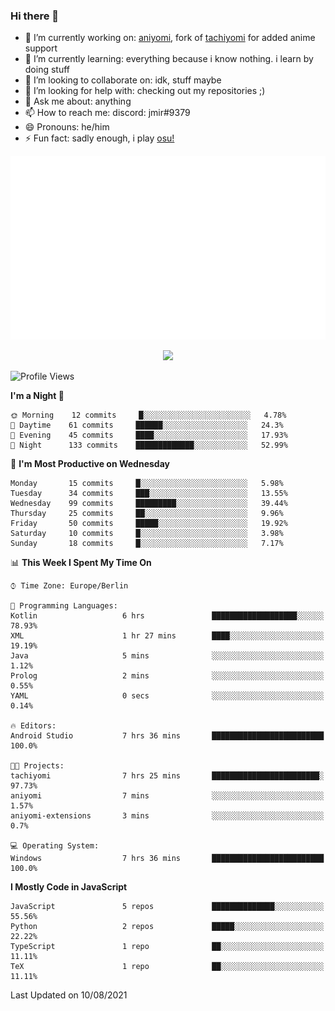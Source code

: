 ### Hi there 👋



<!--
**jmir1/jmir1** is a ✨ _special_ ✨ repository because its `README.md` (this file) appears on your GitHub profile.

Here are some ideas to get you started:
-->
- 🔭 I’m currently working on: [aniyomi](https://github.com/jmir1/aniyomi), fork of [tachiyomi](https://github.com/tachiyomiorg/tachiyomi) for added anime support
- 🌱 I’m currently learning: everything because i know nothing. i learn by doing stuff
- 👯 I’m looking to collaborate on: idk, stuff maybe
- 🤔 I’m looking for help with: checking out my repositories ;)
- 💬 Ask me about: anything
- 📫 How to reach me: discord: jmir#9379
- 😄 Pronouns: he/him
- ⚡ Fun fact: sadly enough, i play [osu!](https://osu.ppy.sh/users/18018426)  
<div>
	<p align="center">
		<a href="https://github.com/jmir1?tab=repositories" target="_blank" rel="noopener"><img src="https://github.com/jmir1/github-stats/blob/master/generated/overview.svg"></a>
	</p>
	<p align="center">
		<a href="https://github.com/search?o=desc&q=author%3Ajmir1&s=committer-date&type=Commits" target="_blank" rel="noopener"><img src="https://github-readme-streak-stats.herokuapp.com/?user=jmir1"></a>
	</p>
</div>

<!--START_SECTION:waka-->
![Profile Views](http://img.shields.io/badge/Profile%20Views-10-blue)

**I'm a Night 🦉** 

```text
🌞 Morning    12 commits     █░░░░░░░░░░░░░░░░░░░░░░░░   4.78% 
🌆 Daytime    61 commits     ██████░░░░░░░░░░░░░░░░░░░   24.3% 
🌃 Evening    45 commits     ████░░░░░░░░░░░░░░░░░░░░░   17.93% 
🌙 Night      133 commits    █████████████░░░░░░░░░░░░   52.99%

```
📅 **I'm Most Productive on Wednesday** 

```text
Monday       15 commits     █░░░░░░░░░░░░░░░░░░░░░░░░   5.98% 
Tuesday      34 commits     ███░░░░░░░░░░░░░░░░░░░░░░   13.55% 
Wednesday    99 commits     █████████░░░░░░░░░░░░░░░░   39.44% 
Thursday     25 commits     ██░░░░░░░░░░░░░░░░░░░░░░░   9.96% 
Friday       50 commits     █████░░░░░░░░░░░░░░░░░░░░   19.92% 
Saturday     10 commits     █░░░░░░░░░░░░░░░░░░░░░░░░   3.98% 
Sunday       18 commits     █░░░░░░░░░░░░░░░░░░░░░░░░   7.17%

```


📊 **This Week I Spent My Time On** 

```text
⌚︎ Time Zone: Europe/Berlin

💬 Programming Languages: 
Kotlin                   6 hrs               ███████████████████░░░░░░   78.93% 
XML                      1 hr 27 mins        ████░░░░░░░░░░░░░░░░░░░░░   19.19% 
Java                     5 mins              ░░░░░░░░░░░░░░░░░░░░░░░░░   1.12% 
Prolog                   2 mins              ░░░░░░░░░░░░░░░░░░░░░░░░░   0.55% 
YAML                     0 secs              ░░░░░░░░░░░░░░░░░░░░░░░░░   0.14%

🔥 Editors: 
Android Studio           7 hrs 36 mins       █████████████████████████   100.0%

🐱‍💻 Projects: 
tachiyomi                7 hrs 25 mins       ████████████████████████░   97.73% 
aniyomi                  7 mins              ░░░░░░░░░░░░░░░░░░░░░░░░░   1.57% 
aniyomi-extensions       3 mins              ░░░░░░░░░░░░░░░░░░░░░░░░░   0.7%

💻 Operating System: 
Windows                  7 hrs 36 mins       █████████████████████████   100.0%

```

**I Mostly Code in JavaScript** 

```text
JavaScript               5 repos             ██████████████░░░░░░░░░░░   55.56% 
Python                   2 repos             █████░░░░░░░░░░░░░░░░░░░░   22.22% 
TypeScript               1 repo              ██░░░░░░░░░░░░░░░░░░░░░░░   11.11% 
TeX                      1 repo              ██░░░░░░░░░░░░░░░░░░░░░░░   11.11%

```



 Last Updated on 10/08/2021
<!--END_SECTION:waka-->
